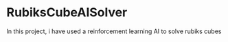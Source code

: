 # RubiksCubeAISolver
In this project, i have used a reinforcement learning AI to solve rubiks cubes
